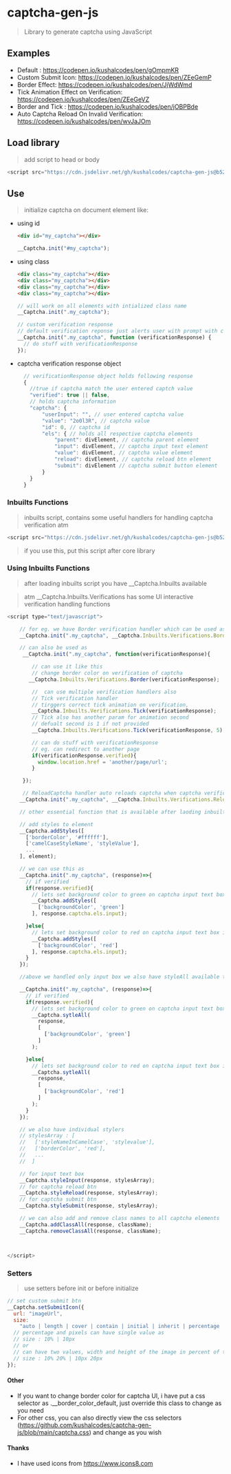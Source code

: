 # captcha-gen-js

> Library to generate captcha using JavaScript

## Examples

- Default : https://codepen.io/kushalcodes/pen/gOmpmKR
- Custom Submit Icon: https://codepen.io/kushalcodes/pen/ZEeGemP
- Border Effect: https://codepen.io/kushalcodes/pen/JjWdWmd
- Tick Animation Effect on Verification: https://codepen.io/kushalcodes/pen/ZEeGeVZ
- Border and Tick : https://codepen.io/kushalcodes/pen/jOBPBde
- Auto Captcha Reload On Invalid Verification: https://codepen.io/kushalcodes/pen/wvJaJOm

## Load library

> add script to head or body

```javascript
<script src="https://cdn.jsdelivr.net/gh/kushalcodes/captcha-gen-js@b523be5fce11d7adebd7a2a95acb2232a9032a83/min/captcha-gen.min.js"></script>
```

## Use

> initialize captcha on document element like:

- using id

  ```html
  <div id="my_captcha"></div>
  ```

  ```javascript
  __Captcha.init("#my_captcha");
  ```

- using class

  ```html
  <div class="my_captcha"></div>
  <div class="my_captcha"></div>
  <div class="my_captcha"></div>
  <div class="my_captcha"></div>
  ```

  ```javascript
  // will work on all elements with intialized class name
  __Captcha.init(".my_captcha");

  // custom verification response
  // default verification reponse just alerts user with prompt with captcha verification status
  __Captcha.init(".my_captcha", function (verificationResponse) {
    // do stuff with verificationResponse
  });
  ```

- captcha verification response object
  ```javascript
    // verificationResponse object holds following response
    {
      //true if captcha match the user entered captch value
      "verified": true || false,
      // holds captcha information
      "captcha": {
          "userInput": "", // user entered captcha value
          "value": "2o0l3R", // captcha value
          "id": 0, // captcha id
          "els": { // holds all respective captcha elements
              "parent": divElement, // captcha parent element
              "input": divElement, // captcha input text element
              "value": divElement, // captcha value element
              "reload": divElement, // captcha reload btn element
              "submit": divElement // captcha submit button element
          }
      }
    }
  ```

### Inbuilts Functions

> inbuilts script, contains some useful handlers for handling captcha verification atm

```javascript
<script src="https://cdn.jsdelivr.net/gh/kushalcodes/captcha-gen-js@b523be5fce11d7adebd7a2a95acb2232a9032a83/min/captcha.inbuilt.min.js"></script>
```

> if you use this, put this script after core library

### Using Inbuilts Functions

> after loading inbuilts script you have \_\_Captcha.Inbuilts available

> atm \_\_Captcha.Inbuilts.Verifications has some UI interactive verification handling functions

```javascript
<script type="text/javascript">

    // for eg. we have Border verification handler which can be used as:
    __Captcha.init(".my_captcha", __Captcha.Inbuilts.Verifications.Border);

    // can also be used as
     __Captcha.init(".my_captcha", function(verificationResponse){

        // can use it like this
        // change border color on verification of captcha
       __Captcha.Inbuilts.Verifications.Border(verificationResponse);

        //  can use multiple verification handlers also
        // Tick verification handler
        // tirggers correct tick animation on verification,
        __Captcha.Inbuilts.Verifications.Tick(verificationResponse);
        // Tick also has another param for animation second
        // defualt second is 1 if not provided
        __Captcha.Inbuilts.Verifications.Tick(verificationResponse, 5);

        // can do stuff with verificationResponse
        // eg. can redirect to another page
        if(verificationResponse.verified){
          window.location.href = 'another/page/url';
        }

     });

     // ReloadCaptcha handler auto reloads captcha when captcha verification is incorrect
    __Captcha.init(".my_captcha", __Captcha.Inbuilts.Verifications.ReloadCaptcha);

    // other essential function that is available after laoding inbuilt function script

    // add styles to element
    __Captcha.addStyles([
      ['borderColor', '#ffffff'],
      ['camelCaseStyleName', 'styleValue'],
      ...
    ], element);

    // we can use this as
    __Captcha.init(".my_captcha", (response)=>{
      // if verified
      if(response.verified){
        // lets set background color to green on captcha input text box
        __Captcha.addStyles([
          ['backgroundColor', 'green']
        ], response.captcha.els.input);

      }else{
        // lets set background color to red on captcha input text box if not verified
        __Captcha.addStyles([
          ['backgroundColor', 'red']
        ], response.captcha.els.input);
      }
    });

    //above we handled only input box we also have styleAll available to add style to all captcha elements

    __Captcha.init(".my_captcha", (response)=>{
      // if verified
      if(response.verified){
        // lets set background color to green on captcha input text box
        __Captcha.sytleAll(
          response,
          [
            ['backgroundColor', 'green']
          ]
        );

      }else{
        // lets set background color to red on captcha input text box if not verified
        __Captcha.sytleAll(
          response,
          [
            ['backgroundColor', 'red']
          ]
        );
      }
    });

    // we also have individual stylers
    // stylesArray : [
    //   ['styleNameInCamelCase', 'stylevalue'],
    //   ['borderColor', 'red'],
    //   ...
    //  ]

    // for input text box
    __Captcha.styleInput(response, stylesArray);
    // for captcha reload btn
    __Captcha.styleReload(response, stylesArray);
    // for captcha submit btn
    __Captcha.styleSubmit(response, stylesArray);

    // we can also add and remove class names to all captcha elements
    __Captcha.addClassAll(response, className);
    __Captcha.removeClassAll(response, className);



</script>
```

### Setters

> use setters before init or before initialize

```javascript
// set custom submit btn
__Captcha.setSubmitIcon({
  url: "imageUrl",
  size:
    "auto | length | cover | contain | initial | inherit | percentage | pixels",
  // percentage and pixels can have single value as
  // size : 10% | 10px
  // or
  // can have two values, width and height of the image in percent of the parent element
  // size : 10% 20% | 10px 20px
});
```

#### Other

- If you want to change border color for captcha UI, i have put a css selector as .\_\_border_color_default, just override this class to change as you need
- For other css, you can also directly view the css selectors (https://github.com/kushalcodes/captcha-gen-js/blob/main/captcha.css) and change as you wish

#### Thanks

- I have used icons from https://www.icons8.com
